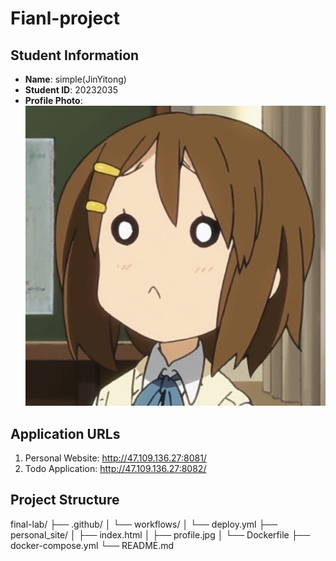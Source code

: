# Fianl-project

## Student Information
- **Name**: simple(JinYitong)
- **Student ID**: 20232035
- **Profile Photo**:  
![Profile](personal_site\profile.jpeg)

## Application URLs
1. Personal Website: http://47.109.136.27:8081/
2. Todo Application: http://47.109.136.27:8082/

## Project Structure
final-lab/
├── .github/
│ └── workflows/
│ └── deploy.yml
├── personal_site/
│ ├── index.html
│ ├── profile.jpg
│ └── Dockerfile
├── docker-compose.yml
└── README.md